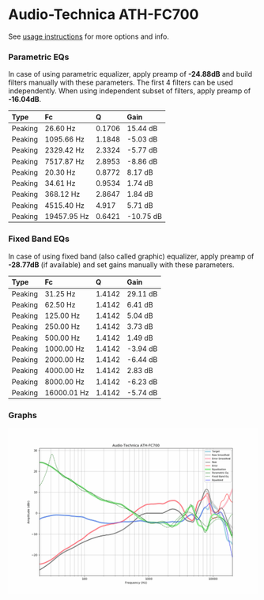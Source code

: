 # Audio-Technica ATH-FC700
See [usage instructions](https://github.com/jaakkopasanen/AutoEq#usage) for more options and info.

### Parametric EQs
In case of using parametric equalizer, apply preamp of **-24.88dB** and build filters manually
with these parameters. The first 4 filters can be used independently.
When using independent subset of filters, apply preamp of **-16.04dB**.

| Type    | Fc          |      Q | Gain      |
|:--------|:------------|:-------|:----------|
| Peaking | 26.60 Hz    | 0.1706 | 15.44 dB  |
| Peaking | 1095.66 Hz  | 1.1848 | -5.03 dB  |
| Peaking | 2329.42 Hz  | 2.3324 | -5.77 dB  |
| Peaking | 7517.87 Hz  | 2.8953 | -8.86 dB  |
| Peaking | 20.30 Hz    | 0.8772 | 8.17 dB   |
| Peaking | 34.61 Hz    | 0.9534 | 1.74 dB   |
| Peaking | 368.12 Hz   | 2.8647 | 1.84 dB   |
| Peaking | 4515.40 Hz  | 4.917  | 5.71 dB   |
| Peaking | 19457.95 Hz | 0.6421 | -10.75 dB |

### Fixed Band EQs
In case of using fixed band (also called graphic) equalizer, apply preamp of **-28.77dB**
(if available) and set gains manually with these parameters.

| Type    | Fc          |      Q | Gain     |
|:--------|:------------|:-------|:---------|
| Peaking | 31.25 Hz    | 1.4142 | 29.11 dB |
| Peaking | 62.50 Hz    | 1.4142 | 6.41 dB  |
| Peaking | 125.00 Hz   | 1.4142 | 5.04 dB  |
| Peaking | 250.00 Hz   | 1.4142 | 3.73 dB  |
| Peaking | 500.00 Hz   | 1.4142 | 1.49 dB  |
| Peaking | 1000.00 Hz  | 1.4142 | -3.94 dB |
| Peaking | 2000.00 Hz  | 1.4142 | -6.44 dB |
| Peaking | 4000.00 Hz  | 1.4142 | 2.83 dB  |
| Peaking | 8000.00 Hz  | 1.4142 | -6.23 dB |
| Peaking | 16000.01 Hz | 1.4142 | -5.74 dB |

### Graphs
![](./Audio-Technica%20ATH-FC700.png)